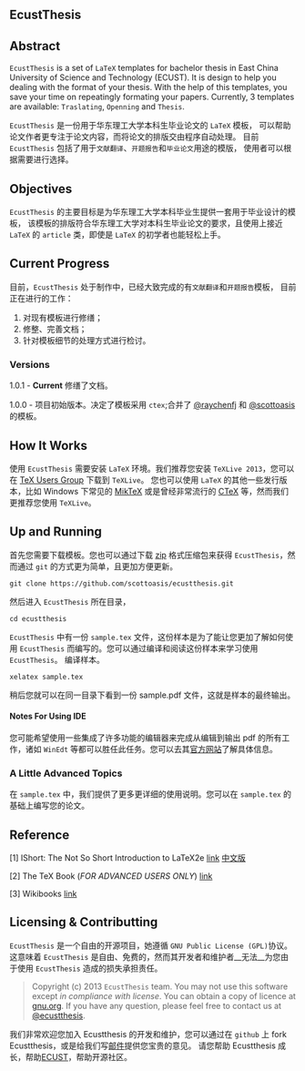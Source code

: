 EcustThesis
-----------

## Abstract

`EcustThesis` is a set of `LaTeX` templates for bachelor thesis in East
China University of Science and Technology (ECUST). It is design to
help you dealing with the format of your thesis. With the help of this
templates, you save your time on repeatingly formating your
papers. Currently, 3 templates are available: `Traslating`, `Openning`
and `Thesis`.


`EcustThesis` 是一份用于华东理工大学本科生毕业论文的 `LaTeX` 模板，
可以帮助论文作者更专注于论文内容，而将论文的排版交由程序自动处理。
目前 `EcustThesis` 包括了用于`文献翻译`、`开题报告`和`毕业论文`用途的模版，
使用者可以根据需要进行选择。


## Objectives

`EcustThesis` 的主要目标是为华东理工大学本科毕业生提供一套用于毕业设计的模板，
该模板的排版符合华东理工大学对本科生毕业论文的要求，且使用上接近 `LaTeX` 的
`article` 类，即使是 `LaTeX` 的初学者也能轻松上手。


## Current Progress

目前，`EcustThesis` 处于制作中，已经大致完成的有`文献翻译`和`开题报告`模板，
目前正在进行的工作：
1. 对现有模板进行修缮；
2. 修整、完善文档；
3. 针对模板细节的处理方式进行检讨。

### Versions

1.0.1 - __Current__ 修缮了文档。

1.0.0 - 项目初始版本。决定了模板采用 `ctex`;合并了
      	[@raychenfj](https://github.com/raychenfj) 和
      	[@scottoasis](https://github.com/scottoasis) 的模板。



## How It Works

使用 `EcustThesis` 需要安装 `LaTeX` 环境。我们推荐您安装 `TeXLive 2013`，您可以在
[TeX Users Group](http://www.tug.org/texlive/) 下载到 `TeXLive`。
您也可以使用 `LaTeX` 的其他一些发行版本，比如 Windows 下常见的
[MikTeX](http://miktex.org) 或是曾经非常流行的 [CTeX](http://www.ctex.org)
等，然而我们更推荐您使用 `TeXLive`。

## Up and Running

首先您需要下载模板。您也可以通过下载
[zip](https://github.com/scottoasis/ecustthesis/archive/master.zip)
格式压缩包来获得 `EcustThesis`，然而通过 `git` 的方式更为简单，且更加方便更新。

    git clone https://github.com/scottoasis/ecustthesis.git

然后进入 `EcustThesis` 所在目录，

    cd ecustthesis

`EcustThesis` 中有一份 `sample.tex` 文件，这份样本是为了能让您更加了解如何使用
`EcustThesis` 而编写的。您可以通过编译和阅读这份样本来学习使用 `EcustThesis`。
编译样本。

    xelatex sample.tex

稍后您就可以在同一目录下看到一份 sample.pdf 文件，这就是样本的最终输出。

#### Notes For Using IDE

您可能希望使用一些集成了许多功能的编辑器来完成从编辑到输出 pdf 的所有工作，诸如 `WinEdt`
等都可以胜任此任务。您可以去其[官方网站](http://www.winedt.com/)了解具体信息。


### A Little Advanced Topics

在 `sample.tex` 中，我们提供了更多更详细的使用说明。您可以在 `sample.tex`
的基础上编写您的论文。


## Reference

[1] IShort: The Not So Short Introduction to LaTeX2e
[link](http://tobi.oetiker.ch/lshort/lshort.pdf)
[中文版](www.cfsm.cn/info/lshort-cn.pdf)

[2] The TeX Book (_FOR ADVANCED USERS ONLY_)
[link](pdfsizeopt.googlecode.com/files/texbook.pdf)

[3] Wikibooks [link](http://en.wikibooks.org/wiki/TeX)



## Licensing & Contributting

`EcustThesis` 是一个自由的开源项目，她遵循 `GNU Public License (GPL)`协议。
这意味着 `EcustThesis` 是自由、免费的，然而其开发者和维护者__无法__为您由于使用
`EcustThesis` 造成的损失承担责任。

> Copyright (c) 2013 `EcustThesis` team. You may not use this software
> except _in compliance with license_. You can obtain a copy of
> licence at [gnu.org](http://www.gnu.org/licenses/gpl.html). If you
> have any question, please feel free to contact us at
> [@ecustthesis](ecustthesis@gmail.com).

我们非常欢迎您加入 Ecustthesis 的开发和维护，您可以通过在 `github` 上 fork
Ecustthesis，或是给我们写[邮件](mailto://ecustthesis@gmail.com)提供您宝贵的意见。
请您帮助 Ecustthesis 成长，帮助[ECUST](http://www.ecust.edu.cn)，帮助开源社区。

